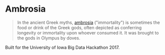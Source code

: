# Ambrosia
> In the ancient Greek myths, [ambrosia](https://en.wikipedia.org/wiki/Ambrosia) ("immortality") is sometimes the food or drink of the Greek gods, often depicted as conferring longevity or immortality upon whoever consumed it. It was brought to the gods in Olympus by doves.

Built for the University of Iowa Big Data Hackathon 2017.